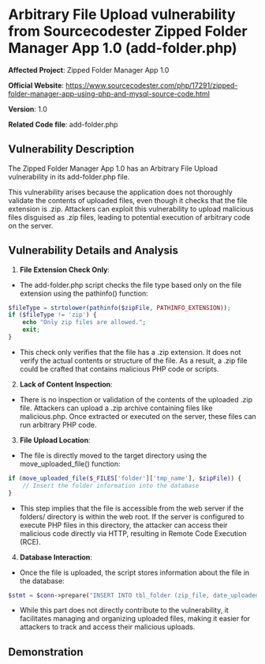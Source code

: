 
# Arbitrary File Upload vulnerability from Sourcecodester Zipped Folder Manager App 1.0 (add-folder.php)

**Affected Project**: Zipped Folder Manager App 1.0

**Official Website**: https://www.sourcecodester.com/php/17291/zipped-folder-manager-app-using-php-and-mysql-source-code.html

**Version**: 1.0

**Related Code file**: add-folder.php

## Vulnerability Description

The Zipped Folder Manager App 1.0 has an Arbitrary File Upload vulnerability in its add-folder.php file. 

This vulnerability arises because the application does not thoroughly validate the contents of uploaded files, even though it checks that the file extension is .zip. Attackers can exploit this vulnerability to upload malicious files disguised as .zip files, leading to potential execution of arbitrary code on the server.

## Vulnerability Details and Analysis

1. **File Extension Check Only**:

- The add-folder.php script checks the file type based only on the file extension using the pathinfo() function:

```php
$fileType = strtolower(pathinfo($zipFile, PATHINFO_EXTENSION));
if ($fileType != 'zip') {
    echo "Only zip files are allowed.";
    exit;
}
```

- This check only verifies that the file has a .zip extension. It does not verify the actual contents or structure of the file. As a result, a .zip file could be crafted that contains malicious PHP code or scripts.

2. **Lack of Content Inspection**:

- There is no inspection or validation of the contents of the uploaded .zip file. Attackers can upload a .zip archive containing files like malicious.php. Once extracted or executed on the server, these files can run arbitrary PHP code.

3. **File Upload Location**:

- The file is directly moved to the target directory using the move_uploaded_file() function:

```php
if (move_uploaded_file($_FILES['folder']['tmp_name'], $zipFile)) {
    // Insert the folder information into the database
}
```

- This step implies that the file is accessible from the web server if the folders/ directory is within the web root. If the server is configured to execute PHP files in this directory, the attacker can access their malicious code directly via HTTP, resulting in Remote Code Execution (RCE).

4. **Database Interaction**:

- Once the file is uploaded, the script stores information about the file in the database:

```php
$stmt = $conn->prepare("INSERT INTO tbl_folder (zip_file, date_uploaded) VALUES (:zipFile, :dateUploaded)");
```

- While this part does not directly contribute to the vulnerability, it facilitates managing and organizing uploaded files, making it easier for attackers to track and access their malicious uploads.


## Demonstration
